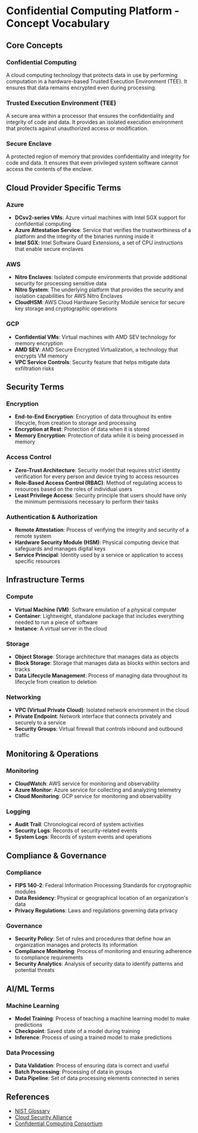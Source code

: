 # Confidential Computing Platform - Concept Vocabulary

## Core Concepts

### Confidential Computing
A cloud computing technology that protects data in use by performing computation in a hardware-based Trusted Execution Environment (TEE). It ensures that data remains encrypted even during processing.

### Trusted Execution Environment (TEE)
A secure area within a processor that ensures the confidentiality and integrity of code and data. It provides an isolated execution environment that protects against unauthorized access or modification.

### Secure Enclave
A protected region of memory that provides confidentiality and integrity for code and data. It ensures that even privileged system software cannot access the contents of the enclave.

## Cloud Provider Specific Terms

### Azure
- **DCsv2-series VMs**: Azure virtual machines with Intel SGX support for confidential computing
- **Azure Attestation Service**: Service that verifies the trustworthiness of a platform and the integrity of the binaries running inside it
- **Intel SGX**: Intel Software Guard Extensions, a set of CPU instructions that enable secure enclaves

### AWS
- **Nitro Enclaves**: Isolated compute environments that provide additional security for processing sensitive data
- **Nitro System**: The underlying platform that provides the security and isolation capabilities for AWS Nitro Enclaves
- **CloudHSM**: AWS Cloud Hardware Security Module service for secure key storage and cryptographic operations

### GCP
- **Confidential VMs**: Virtual machines with AMD SEV technology for memory encryption
- **AMD SEV**: AMD Secure Encrypted Virtualization, a technology that encrypts VM memory
- **VPC Service Controls**: Security feature that helps mitigate data exfiltration risks

## Security Terms

### Encryption
- **End-to-End Encryption**: Encryption of data throughout its entire lifecycle, from creation to storage and processing
- **Encryption at Rest**: Protection of data when it is stored
- **Memory Encryption**: Protection of data while it is being processed in memory

### Access Control
- **Zero-Trust Architecture**: Security model that requires strict identity verification for every person and device trying to access resources
- **Role-Based Access Control (RBAC)**: Method of regulating access to resources based on the roles of individual users
- **Least Privilege Access**: Security principle that users should have only the minimum permissions necessary to perform their tasks

### Authentication & Authorization
- **Remote Attestation**: Process of verifying the integrity and security of a remote system
- **Hardware Security Module (HSM)**: Physical computing device that safeguards and manages digital keys
- **Service Principal**: Identity used by a service or application to access specific resources

## Infrastructure Terms

### Compute
- **Virtual Machine (VM)**: Software emulation of a physical computer
- **Container**: Lightweight, standalone package that includes everything needed to run a piece of software
- **Instance**: A virtual server in the cloud

### Storage
- **Object Storage**: Storage architecture that manages data as objects
- **Block Storage**: Storage that manages data as blocks within sectors and tracks
- **Data Lifecycle Management**: Process of managing data throughout its lifecycle from creation to deletion

### Networking
- **VPC (Virtual Private Cloud)**: Isolated network environment in the cloud
- **Private Endpoint**: Network interface that connects privately and securely to a service
- **Security Groups**: Virtual firewall that controls inbound and outbound traffic

## Monitoring & Operations

### Monitoring
- **CloudWatch**: AWS service for monitoring and observability
- **Azure Monitor**: Azure service for collecting and analyzing telemetry
- **Cloud Monitoring**: GCP service for monitoring and observability

### Logging
- **Audit Trail**: Chronological record of system activities
- **Security Logs**: Records of security-related events
- **System Logs**: Records of system events and operations

## Compliance & Governance

### Compliance
- **FIPS 140-2**: Federal Information Processing Standards for cryptographic modules
- **Data Residency**: Physical or geographical location of an organization's data
- **Privacy Regulations**: Laws and regulations governing data privacy

### Governance
- **Security Policy**: Set of rules and procedures that define how an organization manages and protects its information
- **Compliance Monitoring**: Process of monitoring and ensuring adherence to compliance requirements
- **Security Analytics**: Analysis of security data to identify patterns and potential threats

## AI/ML Terms

### Machine Learning
- **Model Training**: Process of teaching a machine learning model to make predictions
- **Checkpoint**: Saved state of a model during training
- **Inference**: Process of using a trained model to make predictions

### Data Processing
- **Data Validation**: Process of ensuring data is correct and useful
- **Batch Processing**: Processing of data in groups
- **Data Pipeline**: Set of data processing elements connected in series

## References

- [NIST Glossary](https://csrc.nist.gov/glossary)
- [Cloud Security Alliance](https://cloudsecurityalliance.org/)
- [Confidential Computing Consortium](https://confidentialcomputing.io/) 